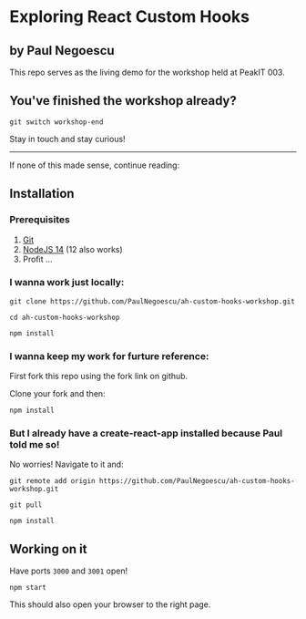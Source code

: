 # Exploring React Custom Hooks

## by Paul Negoescu

This repo serves as the living demo for the workshop held at PeakIT 003.

## You've finished the workshop already?

```
git switch workshop-end
```

Stay in touch and stay curious!

---

If none of this made sense, continue reading:

## Installation

### Prerequisites

1. [Git](https://git-scm.com/)
2. [NodeJS 14](https://nodejs.org/en/) (12 also works)
3. Profit ...

### I wanna work just locally:

```
git clone https://github.com/PaulNegoescu/ah-custom-hooks-workshop.git

cd ah-custom-hooks-workshop

npm install
```

### I wanna keep my work for furture reference:

First fork this repo using the fork link on github.

Clone your fork and then:

```
npm install
```

### But I already have a create-react-app installed because Paul told me so!

No worries! Navigate to it and:

```
git remote add origin https://github.com/PaulNegoescu/ah-custom-hooks-workshop.git

git pull

npm install
```

## Working on it

Have ports `3000` and `3001` open!

```
npm start
```

This should also open your browser to the right page.
